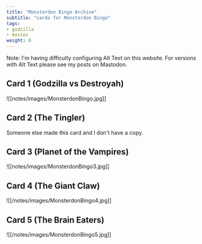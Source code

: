 ```yaml
---
title: "Monsterdon Bingo Archive"
subtitle: "cards for Monsterdon Bingo"
tags:
- godzilla
- movies
weight: 0
---
```


Note: I'm having difficulty configuring Alt Text on this website. For versions with Alt Text please see my posts on Mastodon.

## Card 1 (Godzilla vs Destroyah)
![[notes/images/MonsterdonBingo.jpg]]

## Card 2 (The Tingler)

Someone else made this card and I don't have a copy.

## Card 3 (Planet of the Vampires)
![[notes/images/MonsterdonBingo3.jpg]]


## Card 4 (The Giant Claw)
![[/notes/images/MonsterdonBingo4.jpg]]

## Card 5 (The Brain Eaters)

![[/notes/images/MonsterdonBingo5.jpg]]


